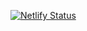 [![Netlify Status](https://api.netlify.com/api/v1/badges/7233ae81-6e2d-48c3-b73d-023619e2711a/deploy-status)](https://app.netlify.com/sites/lucid-mahavira-b07aa5/deploys)
